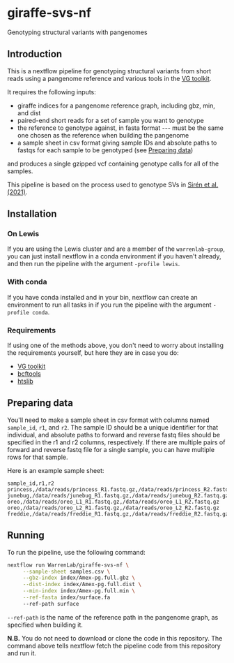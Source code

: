 # giraffe-svs-nf

Genotyping structural variants with pangenomes

## Introduction

This is a nextflow pipeline for genotyping structural variants from short reads
using a pangenome reference and various tools in the [VG toolkit][vg].

It requires the following inputs:
* giraffe indices for a pangenome reference graph, including gbz, min, and dist
* paired-end short reads for a set of sample you want to genotype
* the reference to genotype against, in fasta format --- must be the same one
  chosen as the reference when building the pangenome
* a sample sheet in csv format giving sample IDs and absolute paths to fastqs
  for each sample to be genotyped (see [Preparing data](#preparing-data))

and produces a single gzipped vcf containing genotype calls for all of the
samples.

This pipeline is based on the process used to genotype SVs in [Sirén et al.
(2021)](siren).

## Installation

### On Lewis

If you are using the Lewis cluster and are a member of the `warrenlab-group`,
you can just install nextflow in a conda environment if you haven't already,
and then run the pipeline with the argument `-profile lewis`.

### With conda

If you have conda installed and in your bin, nextflow can create an
environment to run all tasks in if you run the pipeline with the argument
`-profile conda`.

### Requirements

If using one of the methods above, you don't need to worry about installing the
requirements yourself, but here they are in case you do:
* [VG toolkit][vg]
* [bcftools][bcf]
* [htslib][hts]

## Preparing data

You'll need to make a sample sheet in csv format with columns named
`sample_id`, `r1`, and `r2`. The sample ID should be a unique identifier for
that individual, and absolute paths to forward and reverse fastq files should
be specified in the r1 and r2 columns, respectively. If there are multiple
pairs of forward and reverse fastq file for a single sample, you can have
multiple rows for that sample.

Here is an example sample sheet:
```
sample_id,r1,r2
princess,/data/reads/princess_R1.fastq.gz,/data/reads/princess_R2.fastq.gz
junebug,/data/reads/junebug_R1.fastq.gz,/data/reads/junebug_R2.fastq.gz
oreo,/data/reads/oreo_L1_R1.fastq.gz,/data/reads/oreo_L1_R2.fastq.gz
oreo,/data/reads/oreo_L2_R1.fastq.gz,/data/reads/oreo_L2_R2.fastq.gz
freddie,/data/reads/freddie_R1.fastq.gz,/data/reads/freddie_R2.fastq.gz
```

## Running

To run the pipeline, use the following command:
```bash
nextflow run WarrenLab/giraffe-svs-nf \
     --sample-sheet samples.csv \
     --gbz-index index/Amex-pg.full.gbz \
     --dist-index index/Amex-pg.full.dist \
     --min-index index/Amex-pg.full.min \
     --ref-fasta index/surface.fa
     --ref-path surface
```
`--ref-path` is the name of the reference path in the pangenome graph, as
specified when building it.

**N.B.** You do not need to download or clone the code in this repository. The
command above tells nextflow fetch the pipeline code from this repository and
run it.

[siren]: https://www.science.org/doi/10.1126/science.abg8871

[vg]: https://github.com/vgteam/vg

[bcf]: https://github.com/samtools/bcftools

[hts]: https://github.com/samtools/htslib
